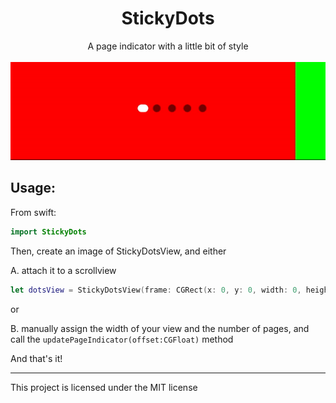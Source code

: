 <h1 align="center">StickyDots</h1>
<p align="center">
A page indicator with a little bit of style
<br><br>
<img src="https://github.com/bd452/StickyDots/raw/master/Resources/example.gif">
</p>

## Usage:

From swift: 
```swift
import StickyDots
```

Then, create an image of StickyDotsView, and either 

A. attach it to a scrollview
```swift
let dotsView = StickyDotsView(frame: CGRect(x: 0, y: 0, width: 0, height: 10), attachedTo: scrollView)
```
or

B. manually assign the width of your view and the number of pages, and call the `updatePageIndicator(offset:CGFloat)` method

And that's it!

------

This project is licensed under the MIT license
